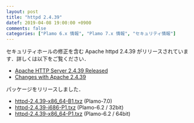 ```yaml
---
layout: post
title: "httpd 2.4.39"
datef: 2019-04-08 19:00:00 +0900
comments: false
categories: ["Plamo 6.x 情報", "Plamo 7.x 情報", "セキュリティ情報"]
---
```

セキュリティホールの修正を含む Apache httpd 2.4.39 がリリースされています．詳しくは以下をご覧ください．

* [Apache HTTP Server 2.4.39 Released](http://www.apache.org/dist/httpd/Announcement2.4.html)
* [Changes with Apache 2.4.39](http://www.apache.org/dist/httpd/CHANGES_2.4.39)

パッケージをリリースしました．

* [httpd-2.4.39-x86_64-B1.txz](http://repository.plamolinux.org/pub/linux/Plamo/Plamo-7.x/x86_64/plamo/08_daemons/httpd-2.4.39-x86_64-B1.txz) (Plamo-7.0)
* [httpd-2.4.39-i686-P1.txz](http://repository.plamolinux.org/pub/linux/Plamo/Plamo-6.x/x86/plamo/05_ext/network2.txz/httpd-2.4.39-i686-P1.txz) (Plamo-6.2 / 32bit)
* [httpd-2.4.39-x86_64-P1.txz](http://repository.plamolinux.org/pub/linux/Plamo/Plamo-6.x/x86_64/plamo/05_ext/network2.txz/httpd-2.4.39-x86_64-P1.txz) (Plamo-6.2 / 64bit)
